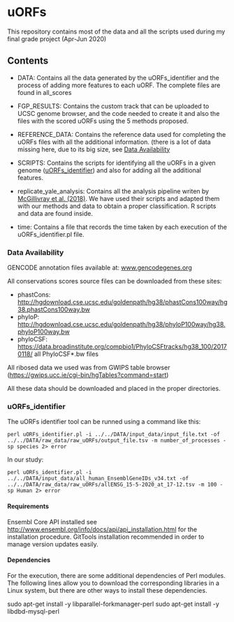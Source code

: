 # uORFs
This repository contains most of the data and all the scripts used during my final grade project (Apr-Jun 2020)

## Contents
- DATA:
Contains all the data generated by the uORFs_identifier and the process of adding more features to each uORF. The complete files are found in all\_scores

- FGP_RESULTS:
Contains the custom track that can be uploaded to UCSC genome browser, and the code needed to create it and also the files with the scored uORFs using the 5 methods proposed.

- REFERENCE_DATA:
Contains the reference data used for completing the uORFs files with all the additional information. (there is a lot of data missing here, due to its big size, see [Data Availability](#Data-Availability)

- SCRIPTS:
Contains the scripts for identifying all the uORFs in a given genome ([uORFs_identifier](#uORFs_identifier)) and also for adding all the additional features.

- replicate\_yale\_analysis:
Contains all the analysis pipeline writen by [McGillivray et al. (2018)](https://github.com/gersteinlab/uORFs). We have used their scripts and adapted them with our methods and data to obtain a proper classification. R scripts and data are found inside.

- time:
Contains a file that records the time taken by each execution of the uORFs_identifier.pl file.



### Data Availability

GENCODE annotation files available at:
www.gencodegenes.org

All conservations scores source files can be downloaded from these sites:
- phastCons: http://hgdownload.cse.ucsc.edu/goldenpath/hg38/phastCons100way/hg38.phastCons100way.bw
- phyloP: http://hgdownload.cse.ucsc.edu/goldenpath/hg38/phyloP100way/hg38.phyloP100way.bw
- phyloCSF: https://data.broadinstitute.org/compbio1/PhyloCSFtracks/hg38_100/20170118/ all PhyloCSF*.bw files

All ribosed data we used was from GWIPS table browser (https://gwips.ucc.ie/cgi-bin/hgTables?command=start)


All these data should be downloaded and placed in the proper directories.




### uORFs_identifier

The uORFs identifier tool can be runned using a command like this:

`perl uORFs_identifier.pl -i ../../DATA/input_data/input_file.txt -of ../../DATA/raw_data/raw_uORFs/output_file.tsv -m number_of_processes -sp species 2> error`


In our study:

`perl uORFs_identifier.pl -i ../../DATA/input_data/all_human_EnsemblGeneIDs_v34.txt -of ../../DATA/raw_data/raw_uORFs/allENSG_15-5-2020_at_17-12.tsv -m 100 -sp Human 2> error`


#### Requirements

Ensembl Core API installed
see http://www.ensembl.org/info/docs/api/api_installation.html for the installation procedure.
GitTools installation recommended in order to manage version updates easily.


#### Dependencies

For the execution, there are some additional dependencies of Perl modules. The following lines allow you to download the corresponding libraries in a Linux system, but there are other ways to install these dependencies.

sudo apt-get install -y libparallel-forkmanager-perl
sudo apt-get install -y libdbd-mysql-perl


